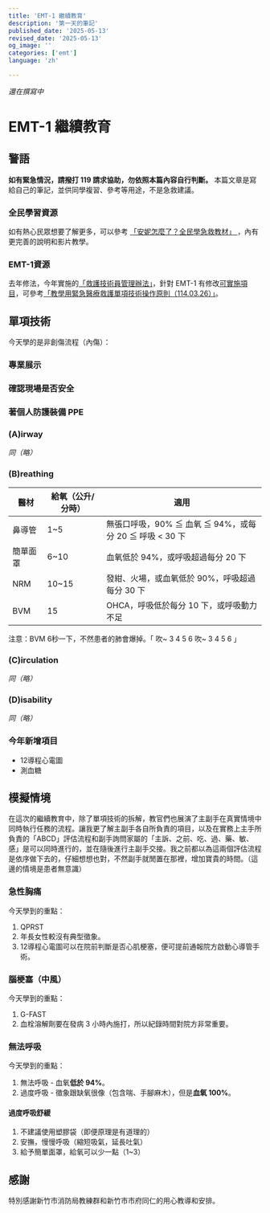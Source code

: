 ```yaml
---
title: 'EMT-1 繼續教育'
description: '第一天的筆記'
published_date: '2025-05-13'
revised_date: '2025-05-13'
og_image: ''
categories: ['emt']
language: 'zh'

---
```


*還在撰寫中*

# EMT-1 繼續教育

## 警語

**如有緊急情況，請撥打 119 請求協助，勿依照本篇內容自行判斷。** 本篇文章是寫給自己的筆記，並供同學複習、參考等用途，不是急救建議。


### 全民學習資源

如有熱心民眾想要了解更多，可以參考 [「安妮怎麼了？全民學急救教材」
](https://www.anne.education/firstaid.html)，內有更完善的說明和影片教學。

### EMT-1資源

去年修法，今年實施的[「救護技術員管理辦法」](https://law.moj.gov.tw/LawClass/LawAll.aspx?pcode=L0020141)，針對 EMT-1 有修改[可實施項目](https://law.moj.gov.tw/LawClass/LawSingle.aspx?pcode=L0020141&flno=13)，可參考[「教學用緊急醫療救護單項技術操作原則（114.03.26）」](https://drive.google.com/file/d/1fCRMeB3KIFssrlhdqSHGoMLSjAapB2ud/view)。

## 單項技術

今天學的是非創傷流程（內傷）：

### 專業展示

### 確認現場是否安全

### 著個人防護裝備 PPE

### (A)irway

*同（略）*

### (B)reathing

| 醫材 | 給氧（公升/分時） | 適用 |
| --- | --- | --- |
| 鼻導管| 1~5 | 無張口呼吸，90% ≦ 血氧 ≦ 94%，或每分 20 ≦ 呼吸 < 30 下 |
| 簡單面罩 | 6~10 | 血氧低於 94%，或呼吸超過每分 20 下 |
| NRM | 10~15 | 發紺、火場，或血氧低於 90%，呼吸超過每分 30 下 |
| BVM | 15 | OHCA，呼吸低於每分 10 下，或呼吸動力不足 |

注意：BVM 6秒一下，不然患者的肺會爆掉。「 吹~ 3 4 5 6 吹~ 3 4 5 6 」

### (C)irculation

*同（略）*

### (D)isability

*同（略）*

### 今年新增項目

- 12導程心電圖
- 測血糖

## 模擬情境

在這次的繼續教育中，除了單項技術的拆解，教官們也展演了主副手在真實情境中同時執行任務的流程。讓我更了解主副手各自所負責的項目，以及在實務上主手所負責的「ABCD」評估流程和副手詢問家屬的「主訴、之前、吃、過、藥、敏、感」是可以同時進行的，並在隨後進行主副手交接。我之前都以為這兩個評估流程是依序做下去的，仔細想想也對，不然副手就閒置在那裡，增加寶貴的時間。（這邊的情境是患者無意識）

### 急性胸痛

今天學到的重點：

1. QPRST
1. 年長女性較沒有典型徵象。
1. 12導程心電圖可以在院前判斷是否心肌梗塞，便可提前通報院方啟動心導管手術。

### 腦梗塞（中風）

今天學到的重點：

1. G-FAST
1. 血栓溶解劑要在發病 3 小時內施打，所以紀錄時間對院方非常重要。

### 無法呼吸

今天學到的重點：

1. 無法呼吸 - 血氧**低於 94%**。
1. 過度呼吸 - 徵象跟缺氧很像（包含喘、手腳麻木），但是**血氧 100%**。

#### 過度呼吸舒緩

1. 不建議使用塑膠袋（即便原理是有道理的）
1. 安撫，慢慢呼吸（縮短吸氣，延長吐氣）
1. 給予簡單面罩，給氧可以少一點（1~3）


## 感謝

特別感謝新竹市消防局教練群和新竹市市府同仁的用心教導和安排。
